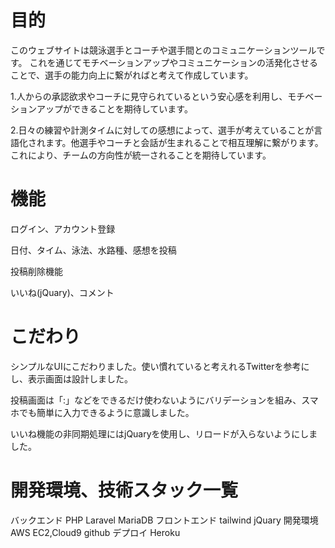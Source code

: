# 目的
このウェブサイトは競泳選手とコーチや選手間とのコミュニケーションツールです。
これを通じてモチベーションアップやコミュニケーションの活発化させることで、選手の能力向上に繋がればと考えて作成しています。

1.人からの承認欲求やコーチに見守られているという安心感を利用し、モチベーションアップができることを期待しています。

2.日々の練習や計測タイムに対しての感想によって、選手が考えていることが言語化されます。他選手やコーチと会話が生まれることで相互理解に繋がります。
  これにより、チームの方向性が統一されることを期待しています。

# 機能
ログイン、アカウント登録

日付、タイム、泳法、水路種、感想を投稿

投稿削除機能

いいね(jQuary)、コメント

# こだわり
シンプルなUIにこだわりました。使い慣れていると考えれるTwitterを参考にし、表示画面は設計しました。

投稿画面は「:」などをできるだけ使わないようにバリデーションを組み、スマホでも簡単に入力できるように意識しました。

いいね機能の非同期処理にはjQuaryを使用し、リロードが入らないようにしました。

# 開発環境、技術スタック一覧
バックエンド
PHP Laravel MariaDB
フロントエンド
tailwind jQuary
開発環境
AWS EC2,Cloud9 github 
デプロイ
Heroku
